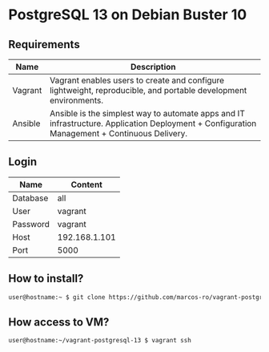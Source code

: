 # PostgreSQL 13 on Debian Buster 10
## Requirements
| Name    | Description                                                                                                                                 |
|---------|---------------------------------------------------------------------------------------------------------------------------------------------|
| Vagrant | Vagrant enables users to create and configure lightweight, reproducible, and portable development environments.                             |
| Ansible | Ansible is the simplest way to automate apps and IT infrastructure. Application Deployment + Configuration Management + Continuous Delivery.|

## Login

| Name     | Content      |
|----------|--------------|
| Database | all          |
| User     | vagrant      |
| Password | vagrant      |
| Host     | 192.168.1.101|
| Port     | 5000         |

## How to install?
```bash
user@hostname:~ $ git clone https://github.com/marcos-ro/vagrant-postgresql-13 && cd vagrant-postgresql-13 && vagrant up --destroy-on-error
```

## How access to VM?
```bash
user@hostname:~/vagrant-postgresql-13 $ vagrant ssh
```
